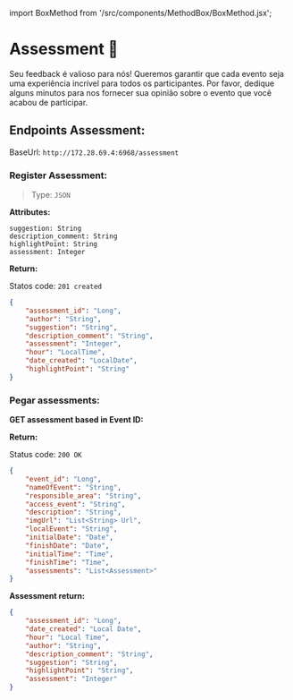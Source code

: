 import BoxMethod from '/src/components/MethodBox/BoxMethod.jsx';

# Assessment 🌟

Seu feedback é valioso para nós! Queremos garantir que cada evento seja uma experiência incrível para todos os participantes. Por favor, dedique alguns minutos para nos fornecer sua opinião sobre o evento que você acabou de participar.

## Endpoints Assessment:

BaseUrl: `http://172.28.69.4:6968/assessment`

### Register Assessment:

<BoxMethod
    method='POST'
    endpoint='/assessment/{event_id}'
/>

> Type: `JSON`

**Attributes:**
```
suggestion: String
description_comment: String
highlightPoint: String
assessment: Integer
```

**Return:**

Statos code: `201 created`

~~~json
{
	"assessment_id": "Long",
	"author": "String",
	"suggestion": "String",
	"description_comment": "String",
	"assessment": "Integer",
	"hour": "LocalTime",
	"date_created": "LocalDate",
	"highlightPoint": "String"
}
~~~


### Pegar assessments:

**GET assessment based in Event ID:**

<BoxMethod
    method='GET'
    endpoint='/assessment/assessments/{event_id}'
/>

**Return:** 

Status code: `200 OK`

~~~json
{
	"event_id": "Long",
	"nameOfEvent": "String",
	"responsible_area": "String",
	"access_event": "String",
	"description": "String",
	"imgUrl": "List<String> Url",
	"localEvent": "String",
	"initialDate": "Date",
	"finishDate": "Date",
	"initialTime": "Time",
	"finishTime": "Time",
	"assessments": "List<Assessment>"
}
~~~

**Assessment return:**

~~~json
{
	"assessment_id": "Long",
	"date_created": "Local Date",
	"hour": "Local Time",
	"author": "String",
	"description_comment": "String",
	"suggestion": "String",
	"highlightPoint": "String",
	"assessment": "Integer"
}
~~~